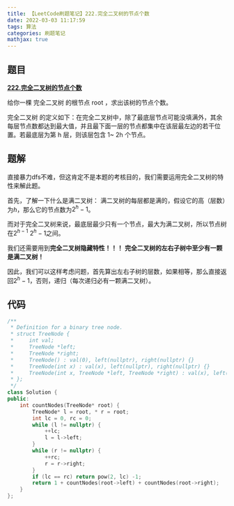 ```yaml
---
title: 【LeetCode刷题笔记】222.完全二叉树的节点个数
date: 2022-03-03 11:17:59
tags: 算法
categories: 刷题笔记
mathjax: true
---
```

题目
---
[**222.完全二叉树的节点个数**](https://leetcode-cn.com/problems/count-complete-tree-nodes/)

给你一棵 完全二叉树 的根节点 root ，求出该树的节点个数。

完全二叉树 的定义如下：在完全二叉树中，除了最底层节点可能没填满外，其余每层节点数都达到最大值，并且最下面一层的节点都集中在该层最左边的若干位置。若最底层为第 h 层，则该层包含 1~ 2h 个节点。
<!--more-->

题解
---
直接暴力dfs不难，但这肯定不是本题的考核目的，我们需要运用完全二叉树的特性来解此题。

首先，了解一下什么是满二叉树：
满二叉树的每层都是满的，假设它的高（层数）为$h$，那么它的节点数为$2^h-1$。

而对于完全二叉树来说，最底层最少只有一个节点，最大为满二叉树，所以节点树在$2^{h-1}~2^h-1$之间。

我们还需要用到**完全二叉树隐藏特性！！！**
**完全二叉树的左右子树中至少有一颗是满二叉树！**

因此，我们可以这样考虑问题，首先算出左右子树的层数，如果相等，那么直接返回$2^h-1$，否则，递归（每次递归必有一颗满二叉树）。

代码
---
```cpp
/**
 * Definition for a binary tree node.
 * struct TreeNode {
 *     int val;
 *     TreeNode *left;
 *     TreeNode *right;
 *     TreeNode() : val(0), left(nullptr), right(nullptr) {}
 *     TreeNode(int x) : val(x), left(nullptr), right(nullptr) {}
 *     TreeNode(int x, TreeNode *left, TreeNode *right) : val(x), left(left), right(right) {}
 * };
 */
class Solution {
public:
    int countNodes(TreeNode* root) {
        TreeNode* l = root, * r = root;
        int lc = 0, rc = 0;
        while (l != nullptr) {
            ++lc;
            l = l->left;
        }
        while (r != nullptr) {
            ++rc;
            r = r->right;
        }
        if (lc == rc) return pow(2, lc) -1;
        return 1 + countNodes(root->left) + countNodes(root->right);
    }
};
```
